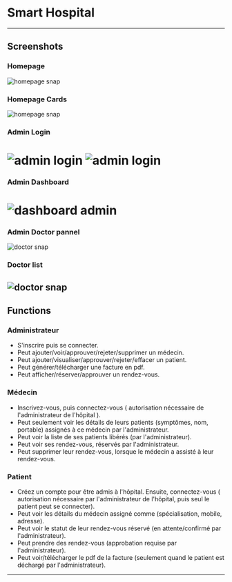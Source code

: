 
# Smart Hospital
---
## Screenshots 
### Homepage
![homepage snap](https://github.com/Rafik37/hospitalmanagement/blob/master/static/screenshots/homepage.png?raw=true)
### Homepage Cards
![homepage snap](https://github.com/Rafik37/hospitalmanagement/blob/master/static/screenshots/homepage1.PNG?raw=true)
### Admin Login
![admin login](https://github.com/Rafik37/hospitalmanagement/blob/master/static/screenshots/admin.PNG?raw=true)
![admin login](https://github.com/Rafik37/hospitalmanagement/blob/master/static/screenshots/adminlogin.PNG?raw=true)
====================================================================================================================
### Admin Dashboard
![dashboard admin](https://github.com/Rafik37/hospitalmanagement/blob/master/static/screenshots/admin_dashboard.png?raw=true)
=======
### Admin Doctor pannel
![doctor snap](https://github.com/Rafik37/hospitalmanagement/blob/master/static/screenshots/admin_doctor.png?raw=true)
### Doctor list
![doctor snap](https://github.com/Rafik37/hospitalmanagement/blob/master/static/screenshots/admin_doctor1.png?raw=true)
---
## Functions
### Administrateur
- S'inscrire puis se connecter.
- Peut ajouter/voir/approuver/rejeter/supprimer un médecin.
- Peut ajouter/visualiser/approuver/rejeter/effacer un patient.
- Peut générer/télécharger une facture en pdf.
- Peut afficher/réserver/approuver un rendez-vous.

### Médecin
- Inscrivez-vous, puis connectez-vous ( autorisation nécessaire de l'administrateur de l'hôpital ).
- Peut seulement voir les détails de leurs patients (symptômes, nom, portable) assignés à ce médecin par l'administrateur.
- Peut voir la liste de ses patients libérés (par l'administrateur).
- Peut voir ses rendez-vous, réservés par l'administrateur.
- Peut supprimer leur rendez-vous, lorsque le médecin a assisté à leur rendez-vous.

### Patient
- Créez un compte pour être admis à l'hôpital. Ensuite, connectez-vous ( autorisation nécessaire par l'administrateur de l'hôpital, puis seul le patient peut se connecter).
- Peut voir les détails du médecin assigné comme (spécialisation, mobile, adresse).
- Peut voir le statut de leur rendez-vous réservé (en attente/confirmé par l'administrateur).
- Peut prendre des rendez-vous (approbation requise par l'administrateur).
- Peut voir/télécharger le pdf de la facture (seulement quand le patient est déchargé par l'administrateur).

---

